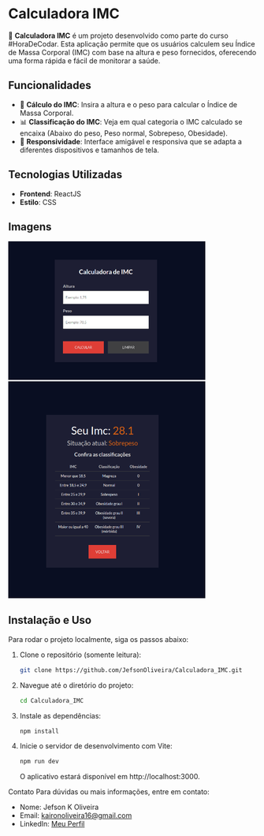 # Calculadora IMC

🚀 **Calculadora IMC** é um projeto desenvolvido como parte do curso #HoraDeCodar. Esta aplicação permite que os usuários calculem seu Índice de Massa Corporal (IMC) com base na altura e peso fornecidos, oferecendo uma forma rápida e fácil de monitorar a saúde.

## Funcionalidades

- 📏 **Cálculo do IMC**: Insira a altura e o peso para calcular o Índice de Massa Corporal.
- 📊 **Classificação do IMC**: Veja em qual categoria o IMC calculado se encaixa (Abaixo do peso, Peso normal, Sobrepeso, Obesidade).
- 📱 **Responsividade**: Interface amigável e responsiva que se adapta a diferentes dispositivos e tamanhos de tela.

## Tecnologias Utilizadas

- **Frontend**: ReactJS
- **Estilo**: CSS

## Imagens


<img src="./imc_calc/public/Captura%20de%20tela%20de%202024-07-03%2012-52-07.png" alt="Tela Inicial" width="400" />
<img src="./imc_calc/public/Captura%20de%20tela%20de%202024-07-03%2012-52-37.png" alt="Tela de Resultado" width="400" />



## Instalação e Uso

Para rodar o projeto localmente, siga os passos abaixo:

1. Clone o repositório (somente leitura):
   ```sh
   git clone https://github.com/JefsonOliveira/Calculadora_IMC.git
   ```
2. Navegue até o diretório do projeto:
   ```sh
   cd Calculadora_IMC
   ```
3. Instale as dependências:
   ```sh
   npm install
   ```
4. Inicie o servidor de desenvolvimento com Vite:
   ```sh
   npm run dev
   ```
   O aplicativo estará disponível em http://localhost:3000.

Contato
Para dúvidas ou mais informações, entre em contato:

- Nome: Jefson K Oliveira
- Email: kaironoliveira16@gmail.com
- LinkedIn: [Meu Perfil](https://www.linkedin.com/in/jefson-oliveira-a92a62206/)
